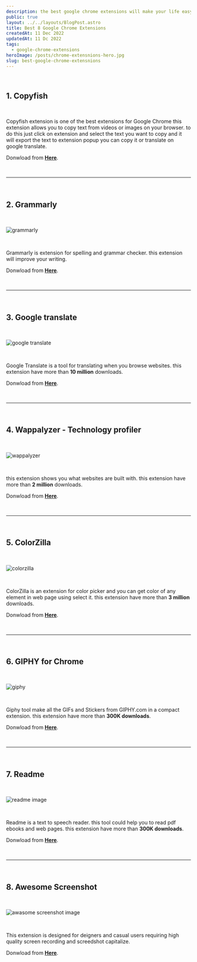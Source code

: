 ```yaml
---
description: the best google chrome extensions will make your life easy. here are ten chrome extensions for your browser.
public: true
layout: ../../layouts/BlogPost.astro
title: Best 8 Google Chrome Extensions
createdAt: 11 Dec 2022
updatedAt: 11 Dc 2022
tags:
  - google-chrome-extensions
heroImage: /posts/chrome-extensnions-hero.jpg
slug: best-google-chrome-extensnions
---
```


</br>

## 1. Copyfish

</br>

Copyfish extension is one of the best extensions for Google Chrome this extension allows you to copy text from videos or images on your browser. to do this just click on extension and select the text you want to copy and it will export the text to extension popup you can copy it or translate on google translate.

Donwload from **<a href="https://turbovpn.com/" class="underline underline-offset-2 hover:text-orange-500 decoration-orange-500" target="_blank">Here</a>**.

</br>

---

</br>

## 2. Grammarly

</br>

![grammarly](/posts/grammarly.jpg)

</br>

Grammarly is extension for spelling and grammar checker. this extension will improve your writing.

Donwload from **<a href="https://chrome.google.com/webstore/detail/grammarly-grammar-checker/kbfnbcaeplbcioakkpcpgfkobkghlhen" class="underline underline-offset-2 hover:text-orange-500 decoration-orange-500" target="_blank">Here</a>**.

</br>

---

</br>

## 3. Google translate

</br>

![google translate](/posts/google-translate.jpg)

</br>

Google Translate is a tool for translating when you browse websites. this extension have more than **10 million** downloads.

Donwload from **<a href="https://chrome.google.com/webstore/detail/google-translate/aapbdbdomjkkjkaonfhkkikfgjllcleb" class="underline underline-offset-2 hover:text-orange-500 decoration-orange-500" target="_blank">Here</a>**.

</br>

---

</br>

## 4. Wappalyzer - Technology profiler

</br>

![wappalyzer](/posts/Wappalyzer.jpg)

</br>

this extension shows you what websites are built with. this extension have more than **2 million** downloads.

Donwload from **<a href="https://chrome.google.com/webstore/detail/wappalyzer-technology-pro/gppongmhjkpfnbhagpmjfkannfbllamg" class="underline underline-offset-2 hover:text-orange-500 decoration-orange-500" target="_blank">Here</a>**.

</br>

---

</br>

## 5. ColorZilla

</br>

![colorzilla](/posts/colorzilla.jpg)

</br>

ColorZilla is an extension for color picker and you can get color of any element in web page using select it. this extension have more than **3 million** downloads.

Donwload from **<a href="https://turbovpn.com/" class="underline underline-offset-2 hover:text-orange-500 decoration-orange-500" target="_blank">Here</a>**.

</br>

---

</br>

## 6. GIPHY for Chrome

</br>

![giphy](/posts/GIPHY-for-Chrome.jpg)

</br>

Giphy tool make all the GIFs and Stickers from GIPHY.com in a compact extension. this extension have more than **300K downloads**.

Donwload from **<a href="https://chrome.google.com/webstore/detail/giphy-for-chrome/jlleokkdhkflpmghiioglgmnminbekdi/related" class="underline underline-offset-2 hover:text-orange-500 decoration-orange-500" target="_blank">Here</a>**.

</br>

---

</br>

## 7. Readme

</br>

![readme image](/posts/readme.jpg)

</br>

Readme is a text to speech reader. this tool could help you to read pdf ebooks and web pages.
this extension have more than **300K downloads**.

Donwload from **<a href="https://chrome.google.com/webstore/detail/readme-text-to-speech-tts/npdkkcjlmhcnnaoobfdjndibfkkhhdfn" class="underline underline-offset-2 hover:text-orange-500 decoration-orange-500" target="_blank">Here</a>**.

</br>

---

</br>

## 8. Awesome Screenshot

</br>

![awasome screenshot image](/posts/Awesome-Screenshot.jpg)

</br>

This extension is designed for deigners and casual users requiring high quality screen recording and screedshot capitalize.

Donwload from **<a href="https://turbovpn.com/" class="underline underline-offset-2 hover:text-orange-500 decoration-orange-500" target="_blank">Here</a>**.

</br>
